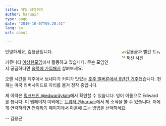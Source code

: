 ```yaml
---
title: 매일 성장하기
author: haruair
type: page
date: "2010-10-07T05:28:41"
lang: ko
url: about

---
```


<img src="/assets/ko/profile-with-twit.png" alt="김용균과 빨간 트위터 풍선 사진" style="border-radius: 100%; max-width: 130px; float: right; margin-left: 30px; margin-bottom: 30px;" />

안녕하세요, 김용균입니다.

커뮤니티 [이상한모임](https://weirdx.io/)에서 활동하고 있습니다. 무슨 모임인지 궁금하다면 [슬랙에 가입해서](http://bit.ly/WeirdxSlack) 살펴보세요.

오랜 시간을 제주에서 보내다가 커피가 맛있는 [호주 멜버른에서 6년간 거주](https://edykim.com/ko/category/life-in-australia/)했습니다. 현재는 미국 리버사이드로 자리를 옮겨 정착 중입니다.

제 이력은 [링크드인 @edwardykim](https://linkedin.com/in/edwardykim/)에서 확인할 수 있습니다. 영어 이름으로 Edward를 씁니다. 이 웹페이지 이외에는 [트위터 @haruair](https://twitter.com/haruair/)에서 제 소식을 볼 수 있습니다. 저에게 연락하려면 [연락하기](https://edykim.com/ko/contact/) 페이지에서 마음에 드는 방법을 선택하세요.

-- 김용균
